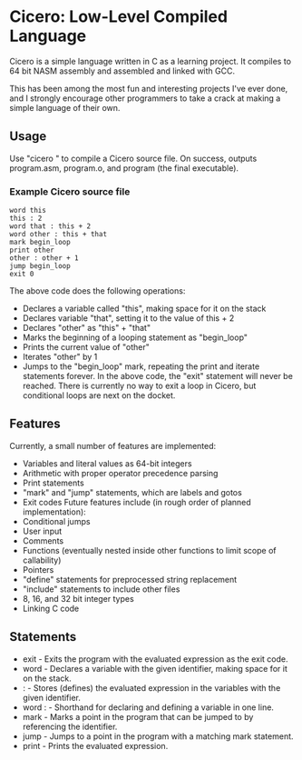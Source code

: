 # Cicero: Low-Level Compiled Language
Cicero is a simple language written in C as a learning project. It compiles to 64 bit NASM assembly and assembled and linked with GCC.

This has been among the most fun and interesting projects I've ever done, and I strongly encourage other programmers to take a crack at making a simple language of their own.
## Usage
Use "cicero <filename>" to compile a Cicero source file. On success, outputs program.asm, program.o, and program (the final executable).
### Example Cicero source file
```
word this
this : 2
word that : this + 2
word other : this + that
mark begin_loop
print other
other : other + 1
jump begin_loop
exit 0
```
The above code does the following operations:
- Declares a variable called "this", making space for it on the stack
- Declares variable "that", setting it to the value of this + 2
- Declares "other" as "this" + "that"
- Marks the beginning of a looping statement as "begin_loop"
- Prints the current value of "other"
- Iterates "other" by 1
- Jumps to the "begin_loop" mark, repeating the print and iterate statements forever.
In the above code, the "exit" statement will never be reached. There is currently no way to exit a loop in Cicero, but conditional loops are next on the docket.
## Features
Currently, a small number of features are implemented:
- Variables and literal values as 64-bit integers
- Arithmetic with proper operator precedence parsing
- Print statements
- "mark" and "jump" statements, which are labels and gotos
- Exit codes
Future features include (in rough order of planned implementation):
- Conditional jumps
- User input
- Comments
- Functions (eventually nested inside other functions to limit scope of callability)
- Pointers
- "define" statements for preprocessed string replacement
- "include" statements to include other files
- 8, 16, and 32 bit integer types
- Linking C code
## Statements
- exit <expression> - Exits the program with the evaluated expression as the exit code.
- word <identifier> - Declares a variable with the given identifier, making space for it on the stack.
- <identifier> : <expression> - Stores (defines) the evaluated expression in the variables with the given identifier.
- word <identifier> : <expression> - Shorthand for declaring and defining a variable in one line.
- mark <identifier> - Marks a point in the program that can be jumped to by referencing the identifier.
- jump <identifier> - Jumps to a point in the program with a matching mark statement.
- print <expression> - Prints the evaluated expression.
